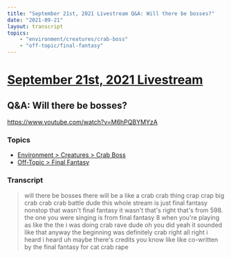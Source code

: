 ```yaml
---
title: "September 21st, 2021 Livestream Q&A: Will there be bosses?"
date: "2021-09-21"
layout: transcript
topics:
    - "environment/creatures/crab-boss"
    - "off-topic/final-fantasy"
---
```

# [September 21st, 2021 Livestream](../2021-09-21.md)
## Q&A: Will there be bosses?
https://www.youtube.com/watch?v=M6hPQBYMYzA

### Topics
* [Environment > Creatures > Crab Boss](../topics/environment/creatures/crab-boss.md)
* [Off-Topic > Final Fantasy](../topics/off-topic/final-fantasy.md)

### Transcript

> will there be bosses there will be a like a crab crab thing crap crap big crab crab crab battle dude this whole stream is just final fantasy nonstop that wasn't final fantasy it wasn't that's right that's from 598. the one you were singing is from final fantasy 8 when you're playing as like the the i was doing crab rave dude oh you did yeah it sounded like that anyway the beginning was definitely crab right all right i heard i heard uh maybe there's credits you know like like co-written by the final fantasy for cat crab rape
